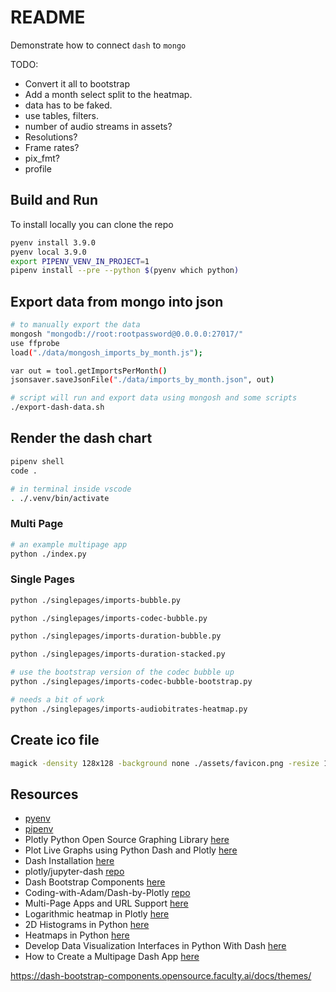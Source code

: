 # README

Demonstrate how to connect `dash` to `mongo`

TODO:

* Convert it all to bootstrap
* Add a month select split to the heatmap.  
* data has to be faked.  
* use tables, filters.
* number of audio streams in assets?
* Resolutions? 
* Frame rates?
* pix_fmt?
* profile


## Build and Run

To install locally you can clone the repo

```sh
pyenv install 3.9.0
pyenv local 3.9.0
export PIPENV_VENV_IN_PROJECT=1
pipenv install --pre --python $(pyenv which python)
```

## Export data from mongo into json

```sh
# to manually export the data
mongosh "mongodb://root:rootpassword@0.0.0.0:27017/"
use ffprobe  
load("./data/mongosh_imports_by_month.js");

var out = tool.getImportsPerMonth()
jsonsaver.saveJsonFile("./data/imports_by_month.json", out)
```

```sh
# script will run and export data using mongosh and some scripts 
./export-dash-data.sh   
```

## Render the dash chart

```sh
pipenv shell
code . 

# in terminal inside vscode
. ./.venv/bin/activate    
```

### Multi Page

```sh
# an example multipage app
python ./index.py
```

### Single Pages

```sh
python ./singlepages/imports-bubble.py     

python ./singlepages/imports-codec-bubble.py       

python ./singlepages/imports-duration-bubble.py       

python ./singlepages/imports-duration-stacked.py

# use the bootstrap version of the codec bubble up
python ./singlepages/imports-codec-bubble-bootstrap.py

# needs a bit of work
python ./singlepages/imports-audiobitrates-heatmap.py 
```

## Create ico file

```sh
magick -density 128x128 -background none ./assets/favicon.png -resize 128x128 ./assets/favicon.ico
```

## Resources

* [pyenv](https://github.com/pyenv/pyenv)  
* [pipenv](https://pypi.org/project/pipenv/)  
* Plotly Python Open Source Graphing Library [here](https://plotly.com/python/)
* Plot Live Graphs using Python Dash and Plotly [here](https://www.geeksforgeeks.org/plot-live-graphs-using-python-dash-and-plotly/)  
* Dash Installation [here](https://dash.plotly.com/installation)  
* plotly/jupyter-dash [repo](https://github.com/plotly/jupyter-dash)  
* Dash Bootstrap Components [here](https://dash-bootstrap-components.opensource.faculty.ai/)  
* Coding-with-Adam/Dash-by-Plotly [repo](https://github.com/Coding-with-Adam/Dash-by-Plotly)  
* Multi-Page Apps and URL Support [here](https://dash.plotly.com/urls)  
* Logarithmic heatmap in Plotly [here](https://stackoverflow.com/questions/68368745/logarithmic-heatmap-in-plotly)  
* 2D Histograms in Python [here](https://plotly.com/python/2D-Histogram/)  
* Heatmaps in Python [here](https://plotly.com/python/heatmaps/)  
* Develop Data Visualization Interfaces in Python With Dash [here](https://realpython.com/python-dash/)
* How to Create a Multipage Dash App [here](https://medium.com/@mcmanus_data_works/how-to-create-a-multipage-dash-app-75c2ddb79315)


https://dash-bootstrap-components.opensource.faculty.ai/docs/themes/
